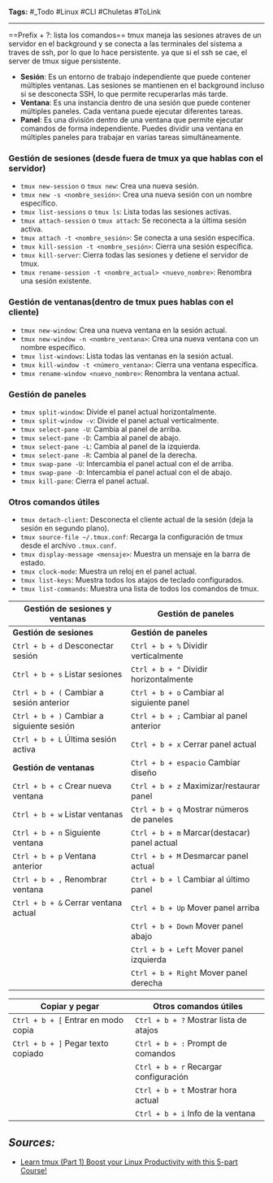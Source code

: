 **Tags:** #_Todo
#Linux #CLI #Chuletas #ToLink 
- - -
==Prefix + ?: lista los comandos==
tmux maneja las sesiones atraves de un servidor en el background y se conecta a las terminales del sistema a traves de ssh, por lo que lo hace persistente. ya que si el ssh se cae, el server de tmux sigue persistente.
- **Sesión**: Es un entorno de trabajo independiente que puede contener múltiples ventanas. Las sesiones se mantienen en el background incluso si se desconecta SSH, lo que permite recuperarlas más tarde.
- **Ventana**: Es una instancia dentro de una sesión que puede contener múltiples paneles. Cada ventana puede ejecutar diferentes tareas.
- **Panel**: Es una división dentro de una ventana que permite ejecutar comandos de forma independiente. Puedes dividir una ventana en múltiples paneles para trabajar en varias tareas simultáneamente.
### **Gestión de sesiones** (desde fuera de tmux ya que hablas con el servidor)
- `tmux new-session` o `tmux new`: Crea una nueva sesión.
- `tmux new -s <nombre_sesión>`: Crea una nueva sesión con un nombre específico.
- `tmux list-sessions` o `tmux ls`: Lista todas las sesiones activas.
- `tmux attach-session` o `tmux attach`: Se reconecta a la última sesión activa.
- `tmux attach -t <nombre_sesión>`: Se conecta a una sesión específica.
- `tmux kill-session -t <nombre_sesión>`: Cierra una sesión específica.
- `tmux kill-server`: Cierra todas las sesiones y detiene el servidor de tmux.
- `tmux rename-session -t <nombre_actual> <nuevo_nombre>`: Renombra una sesión existente.
### **Gestión de ventanas**(dentro de tmux pues hablas con el cliente)
- `tmux new-window`: Crea una nueva ventana en la sesión actual.
- `tmux new-window -n <nombre_ventana>`: Crea una nueva ventana con un nombre específico.
- `tmux list-windows`: Lista todas las ventanas en la sesión actual.
- `tmux kill-window -t <número_ventana>`: Cierra una ventana específica.
- `tmux rename-window <nuevo_nombre>`: Renombra la ventana actual.
### **Gestión de paneles**
- `tmux split-window`: Divide el panel actual horizontalmente.
- `tmux split-window -v`: Divide el panel actual verticalmente.
- `tmux select-pane -U`: Cambia al panel de arriba.
- `tmux select-pane -D`: Cambia al panel de abajo.
- `tmux select-pane -L`: Cambia al panel de la izquierda.
- `tmux select-pane -R`: Cambia al panel de la derecha.
- `tmux swap-pane -U`: Intercambia el panel actual con el de arriba.
- `tmux swap-pane -D`: Intercambia el panel actual con el de abajo.
- `tmux kill-pane`: Cierra el panel actual.
### **Otros comandos útiles**
- `tmux detach-client`: Desconecta el cliente actual de la sesión (deja la sesión en segundo plano).
- `tmux source-file ~/.tmux.conf`: Recarga la configuración de tmux desde el archivo `.tmux.conf`.
- `tmux display-message <mensaje>`: Muestra un mensaje en la barra de estado.
- `tmux clock-mode`: Muestra un reloj en el panel actual.
- `tmux list-keys`: Muestra todos los atajos de teclado configurados.
- `tmux list-commands`: Muestra una lista de todos los comandos de tmux.

| Gestión de sesiones y ventanas             | Gestión de paneles                            |
| ------------------------------------------ | --------------------------------------------- |
| **Gestión de sesiones**                    | **Gestión de paneles**                        |
| `Ctrl + b + d`  Desconectar sesión         | `Ctrl + b + %`  Dividir verticalmente         |
| `Ctrl + b + s`  Listar sesiones            | `Ctrl + b + "`  Dividir horizontalmente       |
| `Ctrl + b + (`  Cambiar a sesión anterior  | `Ctrl + b + o`  Cambiar al siguiente panel    |
| `Ctrl + b + )`  Cambiar a siguiente sesión | `Ctrl + b + ;`  Cambiar al panel anterior     |
| `Ctrl + b + L`  Última sesión activa       | `Ctrl + b + x`  Cerrar panel actual           |
| **Gestión de ventanas**                    | `Ctrl + b + espacio`  Cambiar diseño          |
| `Ctrl + b + c`  Crear nueva ventana        | `Ctrl + b + z`  Maximizar/restaurar panel     |
| `Ctrl + b + w`  Listar ventanas            | `Ctrl + b + q`  Mostrar números de paneles    |
| `Ctrl + b + n`  Siguiente ventana          | `Ctrl + b + m`  Marcar(destacar) panel actual |
| `Ctrl + b + p`  Ventana anterior           | `Ctrl + b + M`  Desmarcar panel actual        |
| `Ctrl + b + ,`  Renombrar ventana          | `Ctrl + b + l`  Cambiar al último panel       |
| `Ctrl + b + &`  Cerrar ventana actual      | `Ctrl + b + Up`  Mover panel arriba           |
|                                            | `Ctrl + b + Down`  Mover panel abajo          |
|                                            | `Ctrl + b + Left`  Mover panel izquierda      |
|                                            | `Ctrl + b + Right`  Mover panel derecha       |

| Copiar y pegar                       | Otros comandos útiles                   |
| ------------------------------------ | --------------------------------------- |
| `Ctrl + b + [`  Entrar en modo copia | `Ctrl + b + ?`  Mostrar lista de atajos |
| `Ctrl + b + ]`  Pegar texto copiado  | `Ctrl + b + :`  Prompt de comandos      |
|                                      | `Ctrl + b + r`  Recargar configuración  |
|                                      | `Ctrl + b + t`  Mostrar hora actual     |
|                                      | `Ctrl + b + i`  Info de la ventana      |
## ***Sources:***
- [Learn tmux (Part 1) Boost your Linux Productivity with this 5-part Course!](https://www.youtube.com/watch?v=UxbiDtEXuxg&list=PLT98CRl2KxKGiyV1u6wHDV8VwcQdzfuKe)
